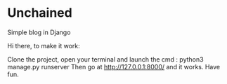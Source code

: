 # Unchained
Simple blog in Django

Hi there, to make it work:

Clone the project, open your terminal and launch the cmd : python3 manage.py runserver
Then go at http://127.0.0.1:8000/ and it works. 
Have fun.
